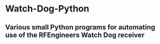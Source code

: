 # Watch-Dog-Python

## Various small Python programs for automating use of the RFEngineers Watch Dog receiver
